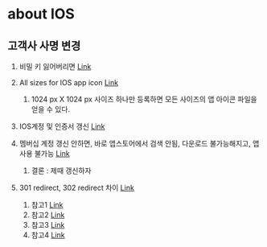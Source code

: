 # about IOS

## 고객사 사명 변경

1. 비밀 키 잃어버리면 [Link](https://help.apple.com/xcode/mac/current/#/devd1432da9a)

1. All sizes for IOS app icon [Link](https://appiconmaker.co/)

    1. 1024 px X 1024 px 사이즈 하나만 등록하면 모든 사이즈의 앱 아이콘 파일을 얻을 수 있다.

1. IOS계정 및 인증서 갱신 [Link](https://jinnify.tistory.com/65)

1. 멤버십 계정 갱신 안하면, 바로 앱스토어에서 검색 안됨, 다운로드 불가능해지고, 앱 사용 불가능 [Link](https://developer.apple.com/kr/support/renewal/)
    1. 결론  : 제때 갱신하자

1. 301 redirect, 302 redirect 차이 [Link](https://nsinc.tistory.com/168)
    1. 참고1 [Link](https://gist.github.com/novemberfiveco-gists/798e3cbb80b0d1a9f75d6ddfd0f87071)
    1. 참고2 [Link](https://gist.github.com/novemberfiveco-gists/798e3cbb80b0d1a9f75d6ddfd0f87071)
    1. 참고3 [Link](https://github.com/luowenxing/PWKWebView/blob/master/PWKWebView.swift)
    1. 참고4 [Link](https://stackoverflow.com/questions/44576468/when-redirect-with-code-302-wkwebview-cannot-set-cookie)
